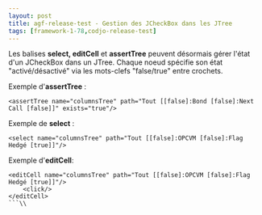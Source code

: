 ```yaml
---
layout: post
title: agf-release-test - Gestion des JCheckBox dans les JTree
tags: [framework-1-78,codjo-release-test]
---
```

Les balises **select, editCell**&nbsp;et **assertTree** peuvent désormais&nbsp;gérer l'état d'un JCheckBox dans un JTree.
Chaque noeud spécifie son état "activé/désactivé" via les mots-clefs "false/true" entre crochets.

Exemple d'**assertTree** :
```
<assertTree name="columnsTree" path="Tout [[false]:Bond [false]:Next Call [false]]" exists="true"/>
```
Exemple de **select** :
```
<select name="columnsTree" path="Tout [[false]:OPCVM [false]:Flag Hedgé [true]]"/>
```
Exemple d'**editCell**:
```
<editCell name="columnsTree" path="Tout [[false]:OPCVM [false]:Flag Hedgé [true]]"/>
	<click/>
</editCell>
```\\